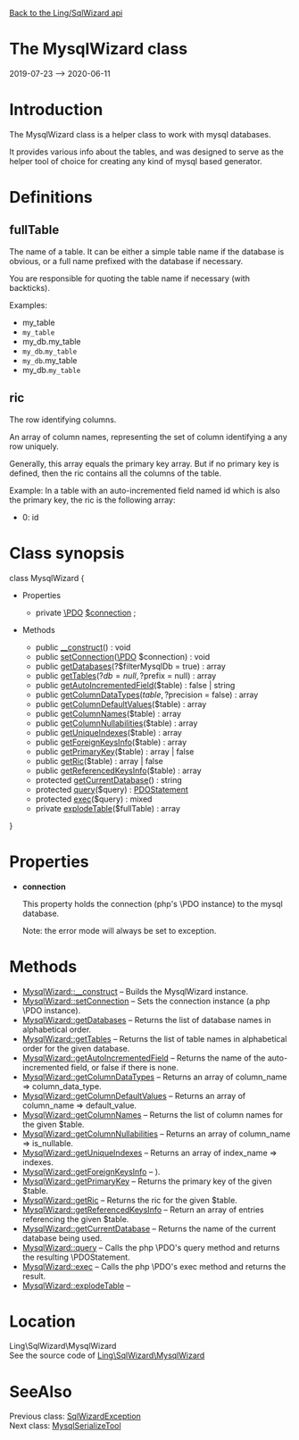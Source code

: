 [Back to the Ling/SqlWizard api](https://github.com/lingtalfi/SqlWizard/blob/master/doc/api/Ling/SqlWizard.md)



The MysqlWizard class
================
2019-07-23 --> 2020-06-11






Introduction
============

The MysqlWizard class is a helper class to work with mysql databases.

It provides various info about the tables, and was designed to serve as the helper tool of choice for creating
any kind of mysql based generator.



Definitions
==============



fullTable
--------------
The name of a table.
It can be either a simple table name if the database is obvious,
or a full name prefixed with the database if necessary.

You are responsible for quoting the table name if necessary (with backticks).


Examples:

- my_table
- `my_table`
- my_db.my_table
- `my_db`.`my_table`
- `my_db`.my_table
- my_db.`my_table`




ric
-----------

The row identifying columns.

An array of column names, representing the set of column identifying a any row uniquely.

Generally, this array equals the primary key array.
But if no primary key is defined, then the ric contains all the columns of the table.

Example:
In a table with an auto-incremented field named id which is also the primary key, the ric is the following array:

- 0: id



Class synopsis
==============


class <span class="pl-k">MysqlWizard</span>  {

- Properties
    - private [\PDO](https://www.php.net/manual/en/class.pdo.php) [$connection](#property-connection) ;

- Methods
    - public [__construct](https://github.com/lingtalfi/SqlWizard/blob/master/doc/api/Ling/SqlWizard/MysqlWizard/__construct.md)() : void
    - public [setConnection](https://github.com/lingtalfi/SqlWizard/blob/master/doc/api/Ling/SqlWizard/MysqlWizard/setConnection.md)([\PDO](https://www.php.net/manual/en/class.pdo.php) $connection) : void
    - public [getDatabases](https://github.com/lingtalfi/SqlWizard/blob/master/doc/api/Ling/SqlWizard/MysqlWizard/getDatabases.md)(?$filterMysqlDb = true) : array
    - public [getTables](https://github.com/lingtalfi/SqlWizard/blob/master/doc/api/Ling/SqlWizard/MysqlWizard/getTables.md)(?$db = null, ?$prefix = null) : array
    - public [getAutoIncrementedField](https://github.com/lingtalfi/SqlWizard/blob/master/doc/api/Ling/SqlWizard/MysqlWizard/getAutoIncrementedField.md)($table) : false | string
    - public [getColumnDataTypes](https://github.com/lingtalfi/SqlWizard/blob/master/doc/api/Ling/SqlWizard/MysqlWizard/getColumnDataTypes.md)($table, ?$precision = false) : array
    - public [getColumnDefaultValues](https://github.com/lingtalfi/SqlWizard/blob/master/doc/api/Ling/SqlWizard/MysqlWizard/getColumnDefaultValues.md)($table) : array
    - public [getColumnNames](https://github.com/lingtalfi/SqlWizard/blob/master/doc/api/Ling/SqlWizard/MysqlWizard/getColumnNames.md)($table) : array
    - public [getColumnNullabilities](https://github.com/lingtalfi/SqlWizard/blob/master/doc/api/Ling/SqlWizard/MysqlWizard/getColumnNullabilities.md)($table) : array
    - public [getUniqueIndexes](https://github.com/lingtalfi/SqlWizard/blob/master/doc/api/Ling/SqlWizard/MysqlWizard/getUniqueIndexes.md)($table) : array
    - public [getForeignKeysInfo](https://github.com/lingtalfi/SqlWizard/blob/master/doc/api/Ling/SqlWizard/MysqlWizard/getForeignKeysInfo.md)($table) : array
    - public [getPrimaryKey](https://github.com/lingtalfi/SqlWizard/blob/master/doc/api/Ling/SqlWizard/MysqlWizard/getPrimaryKey.md)($table) : array | false
    - public [getRic](https://github.com/lingtalfi/SqlWizard/blob/master/doc/api/Ling/SqlWizard/MysqlWizard/getRic.md)($table) : array | false
    - public [getReferencedKeysInfo](https://github.com/lingtalfi/SqlWizard/blob/master/doc/api/Ling/SqlWizard/MysqlWizard/getReferencedKeysInfo.md)($table) : array
    - protected [getCurrentDatabase](https://github.com/lingtalfi/SqlWizard/blob/master/doc/api/Ling/SqlWizard/MysqlWizard/getCurrentDatabase.md)() : string
    - protected [query](https://github.com/lingtalfi/SqlWizard/blob/master/doc/api/Ling/SqlWizard/MysqlWizard/query.md)($query) : [PDOStatement](https://www.php.net/manual/en/class.pdostatement.php)
    - protected [exec](https://github.com/lingtalfi/SqlWizard/blob/master/doc/api/Ling/SqlWizard/MysqlWizard/exec.md)($query) : mixed
    - private [explodeTable](https://github.com/lingtalfi/SqlWizard/blob/master/doc/api/Ling/SqlWizard/MysqlWizard/explodeTable.md)($fullTable) : array

}




Properties
=============

- <span id="property-connection"><b>connection</b></span>

    This property holds the connection (php's \PDO instance) to the mysql database.
    
    Note: the error mode will always be set to exception.
    
    



Methods
==============

- [MysqlWizard::__construct](https://github.com/lingtalfi/SqlWizard/blob/master/doc/api/Ling/SqlWizard/MysqlWizard/__construct.md) &ndash; Builds the MysqlWizard instance.
- [MysqlWizard::setConnection](https://github.com/lingtalfi/SqlWizard/blob/master/doc/api/Ling/SqlWizard/MysqlWizard/setConnection.md) &ndash; Sets the connection instance (a php \PDO instance).
- [MysqlWizard::getDatabases](https://github.com/lingtalfi/SqlWizard/blob/master/doc/api/Ling/SqlWizard/MysqlWizard/getDatabases.md) &ndash; Returns the list of database names in alphabetical order.
- [MysqlWizard::getTables](https://github.com/lingtalfi/SqlWizard/blob/master/doc/api/Ling/SqlWizard/MysqlWizard/getTables.md) &ndash; Returns the list of table names in alphabetical order for the given database.
- [MysqlWizard::getAutoIncrementedField](https://github.com/lingtalfi/SqlWizard/blob/master/doc/api/Ling/SqlWizard/MysqlWizard/getAutoIncrementedField.md) &ndash; Returns the name of the auto-incremented field, or false if there is none.
- [MysqlWizard::getColumnDataTypes](https://github.com/lingtalfi/SqlWizard/blob/master/doc/api/Ling/SqlWizard/MysqlWizard/getColumnDataTypes.md) &ndash; Returns an array of column_name => column_data_type.
- [MysqlWizard::getColumnDefaultValues](https://github.com/lingtalfi/SqlWizard/blob/master/doc/api/Ling/SqlWizard/MysqlWizard/getColumnDefaultValues.md) &ndash; Returns an array of column_name => default_value.
- [MysqlWizard::getColumnNames](https://github.com/lingtalfi/SqlWizard/blob/master/doc/api/Ling/SqlWizard/MysqlWizard/getColumnNames.md) &ndash; Returns the list of column names for the given $table.
- [MysqlWizard::getColumnNullabilities](https://github.com/lingtalfi/SqlWizard/blob/master/doc/api/Ling/SqlWizard/MysqlWizard/getColumnNullabilities.md) &ndash; Returns an array of column_name => is_nullable.
- [MysqlWizard::getUniqueIndexes](https://github.com/lingtalfi/SqlWizard/blob/master/doc/api/Ling/SqlWizard/MysqlWizard/getUniqueIndexes.md) &ndash; Returns an array of index_name => indexes.
- [MysqlWizard::getForeignKeysInfo](https://github.com/lingtalfi/SqlWizard/blob/master/doc/api/Ling/SqlWizard/MysqlWizard/getForeignKeysInfo.md) &ndash; ).
- [MysqlWizard::getPrimaryKey](https://github.com/lingtalfi/SqlWizard/blob/master/doc/api/Ling/SqlWizard/MysqlWizard/getPrimaryKey.md) &ndash; Returns the primary key of the given $table.
- [MysqlWizard::getRic](https://github.com/lingtalfi/SqlWizard/blob/master/doc/api/Ling/SqlWizard/MysqlWizard/getRic.md) &ndash; Returns the ric for the given $table.
- [MysqlWizard::getReferencedKeysInfo](https://github.com/lingtalfi/SqlWizard/blob/master/doc/api/Ling/SqlWizard/MysqlWizard/getReferencedKeysInfo.md) &ndash; Return an array of entries referencing the given $table.
- [MysqlWizard::getCurrentDatabase](https://github.com/lingtalfi/SqlWizard/blob/master/doc/api/Ling/SqlWizard/MysqlWizard/getCurrentDatabase.md) &ndash; Returns the name of the current database being used.
- [MysqlWizard::query](https://github.com/lingtalfi/SqlWizard/blob/master/doc/api/Ling/SqlWizard/MysqlWizard/query.md) &ndash; Calls the php \PDO's query method and returns the resulting \PDOStatement.
- [MysqlWizard::exec](https://github.com/lingtalfi/SqlWizard/blob/master/doc/api/Ling/SqlWizard/MysqlWizard/exec.md) &ndash; Calls the php \PDO's exec method and returns the result.
- [MysqlWizard::explodeTable](https://github.com/lingtalfi/SqlWizard/blob/master/doc/api/Ling/SqlWizard/MysqlWizard/explodeTable.md) &ndash; 





Location
=============
Ling\SqlWizard\MysqlWizard<br>
See the source code of [Ling\SqlWizard\MysqlWizard](https://github.com/lingtalfi/SqlWizard/blob/master/MysqlWizard.php)



SeeAlso
==============
Previous class: [SqlWizardException](https://github.com/lingtalfi/SqlWizard/blob/master/doc/api/Ling/SqlWizard/Exception/SqlWizardException.md)<br>Next class: [MysqlSerializeTool](https://github.com/lingtalfi/SqlWizard/blob/master/doc/api/Ling/SqlWizard/Tool/MysqlSerializeTool.md)<br>
